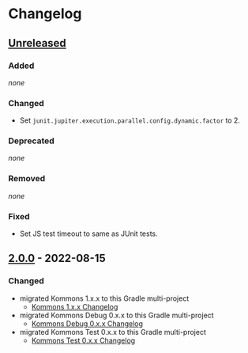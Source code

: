 # Changelog

## [Unreleased]

### Added

*none*

### Changed

- Set `junit.jupiter.execution.parallel.config.dynamic.factor` to 2.

### Deprecated

*none*

### Removed

*none*

### Fixed

- Set JS test timeout to same as JUnit tests.

## [2.0.0] - 2022-08-15

### Changed

- migrated Kommons 1.x.x to this Gradle multi-project
    - [Kommons 1.x.x Changelog](https://github.com/bkahlert/kommons/compare/v1.0.0...v1.6.0)
- migrated Kommons Debug 0.x.x to this Gradle multi-project
    - [Kommons Debug 0.x.x Changelog](https://github.com/bkahlert/kommons-debug/compare/v0.1.0...v0.14.0)
- migrated Kommons Test 0.x.x to this Gradle multi-project
    - [Kommons Test 0.x.x Changelog](https://github.com/bkahlert/kommons-test/compare/v0.1.0...v0.4.4)

[unreleased]: https://github.com/bkahlert/kommons-test/compare/v2.0.0...HEAD

[2.0.0]: https://github.com/bkahlert/kommons-test/compare/v1.0.0...v2.0.0
